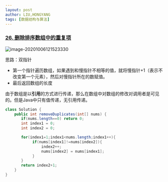 ```yaml
---
layout: post
author: LIU,HONGYANG
tags: [数据结构与算法]
---
```


### [26. 删除排序数组中的重复项](https://leetcode-cn.com/problems/remove-duplicates-from-sorted-array/)



![image-20201006121523330](https://tva1.sinaimg.cn/large/007S8ZIlgy1gjfhptclwtj30vy0qmdjm.jpg)

思路：双指针

- 第一个指针遍历数组，如果遇到和慢指针不相等的值，就将慢指针+1（表示不改变第一个元素），然后对慢指针所在的数赋值。
- 最后返回数组的长度

由于数组是以**引用**的方式进行传递，那么在数组中对数组的修改对调用者是可见的。但是Java中只有值传递，无引用传递。

```java
class Solution {
    public int removeDuplicates(int[] nums) {
       if(nums.length==0) return 0;
       int index1 = 0;
       int index2 = 0;

       for(index1=1;index1<nums.length;index1++){
            if(nums[index1]!=nums[index2]){
                index2++;
                nums[index2] = nums[index1];
            }
       }
       return index2+1;
    }
}
```



